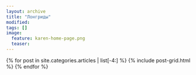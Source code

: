 ```yaml
---
layout: archive
title: "Лонгриды"
modified:
tags: []
image:
  feature: karen-home-page.png
  teaser:
---
```


<div class="tiles">
{% for post in site.categories.articles | list[-4:] %}
  {% include post-grid.html %}
{% endfor %}
</div><!-- /.tiles -->
